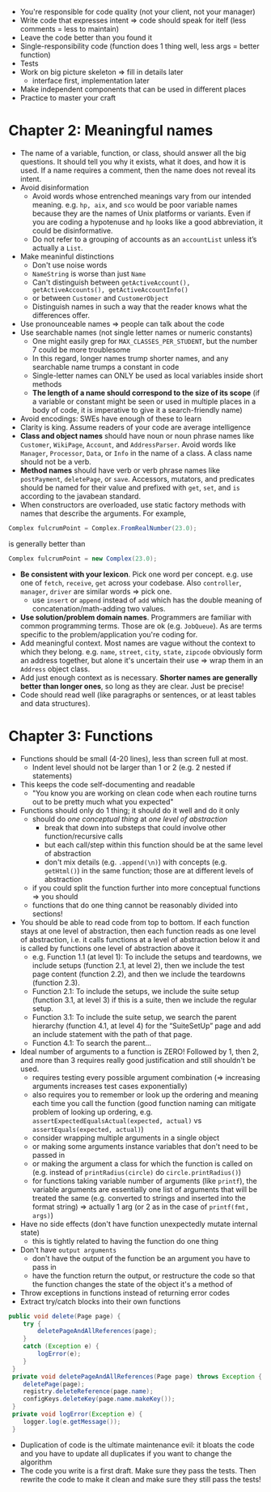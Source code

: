 - You're responsible for code quality (not your client, not your manager)
- Write code that expresses intent => code should speak for itelf (less comments = less to maintain)
- Leave the code better than you found it
- Single-responsibility code (function does 1 thing well, less args = better function)
- Tests
- Work on big picture skeleton => fill in details later
    - interface first, implementation later
- Make independent components that can be used in different places
- Practice to master your craft

# Chapter 2: Meaningful names
- The name of a variable, function, or class, should answer all the big questions. It
should tell you why it exists, what it does, and how it is used. If a name requires a comment, then the name does not reveal its intent. 
- Avoid disinformation
    - Avoid words whose entrenched meanings vary from our intended meaning. e.g. `hp, aix`, and `sco` would be poor variable names because they are the names of Unix platforms or variants. Even if you are coding a hypotenuse and `hp` looks like a good abbreviation, it could be disinformative.
    - Do not refer to a grouping of accounts as an `accountList` unless it’s actually a `List`.
- Make meaninful distinctions 
    - Don't use noise words
    - `NameString` is worse than just `Name`
    - Can't distinguish between `getActiveAccount(), getActiveAccounts(), getActiveAccountInfo()`
    - or between `Customer` and `CustomerObject`
    - Distinguish names in such a way that the reader knows what the differences offer.
- Use pronounceable names => people can talk about the code
- Use searchable names (not single letter names or numeric constants)
    - One might easily grep for `MAX_CLASSES_PER_STUDENT`, but the number 7 could be more troublesome
    - In this regard, longer names trump shorter names, and any searchable name trumps a constant in code
    - Single-letter names can ONLY be used as local variables inside short methods
    - **The length of a name should correspond to the size of its scope** (if a variable or constant might be seen or used in multiple places in a body of code, it is imperative to give it a search-friendly name)
- Avoid encodings: SWEs have enough of these to learn
- Clarity is king. Assume readers of your code are average intelligence
- **Class and object names** should have noun or noun phrase names like `Customer`, `WikiPage`,
`Account`, and `AddressParser`. Avoid words like `Manager`, `Processor`, `Data`, or `Info` in the name
of a class. A class name should not be a verb.
- **Method names** should have verb or verb phrase names like `postPayment`, `deletePage`, or `save`.
Accessors, mutators, and predicates should be named for their value and prefixed with `get`,
`set`, and `is` according to the javabean standard.
- When constructors are overloaded, use static factory methods with names that
describe the arguments. For example, 
```java
Complex fulcrumPoint = Complex.FromRealNumber(23.0);
```
is generally better than
```java
Complex fulcrumPoint = new Complex(23.0);
```
- **Be consistent with your lexicon**. Pick one word per concept. e.g. use one of `fetch`, `receive`, `get` across your codebase. Also `controller`, `manager`, `driver` are similar words => pick one. 
    - use `insert` or `append` instead of `add` which has the double meaning of concatenation/math-adding two values.
- **Use solution/problem domain names**. Programmers are familiar with common programming terms. Those are ok (e.g. `JobQueue`). As are terms specific to the problem/application you're coding for.
- Add meaningful context. Most names are vague without the context to which they belong. e.g. `name`, `street`, `city`, `state`, `zipcode` obviously form an address together, but alone it's uncertain their use => wrap them in an `Address` object class.
- Add just enough context as is necessary. **Shorter names are generally better than longer ones**, so long as they are clear. Just be precise!
- Code should read well (like paragraphs or sentences, or at least tables and data structures).

# Chapter 3: Functions
- Functions should be small (4-20 lines), less than screen full at most.
    - Indent level should not be larger than 1 or 2 (e.g. 2 nested if statements)
- This keeps the code self-documenting and readable
    - "You know you are working on clean code when each routine turns out to be pretty much what you expected"
- Functions should only do 1 thing; it should do it well and do it only
    - should do *one conceptual thing* at *one level of abstraction* 
        - break that down into substeps that could involve other function/recursive calls 
        - but each call/step within this function should be at the same level of abstraction
        - don't mix details (e.g. `.append(\n)`) with concepts (e.g. `getHtml()`) in the same function; those are at different levels of abstraction
    - if you could split the function further into more conceptual functions => you should
    - functions that do one thing cannot be reasonably divided into sections!
- You should be able to read code from top to bottom. If each function stays at one level of abstraction, then each function reads as one level of abstraction, i.e. it calls functions at a level of abstraction below it and is called by functions one level of abstraction above it
    - e.g. Function 1.1 (at level 1): To include the setups and teardowns, we include setups (function 2.1, at level 2), then we include the test page content (function 2.2), and then we include the teardowns (function 2.3).
    - Function 2.1: To include the setups, we include the suite setup (function 3.1, at level 3) if this is a suite, then we include the regular setup.
    - Function 3.1: To include the suite setup, we search the parent hierarchy (function 4.1, at level 4) for the “SuiteSetUp” page and add an include statement with the path of that page.
    - Function 4.1: To search the parent...
- Ideal number of arguments to a function is ZERO! Followed by 1, then 2, and more than 3 requires really good justification and still shouldn't be used.
    - requires testing every possible argument combination (=> increasing arguments increases test cases exponentially)
    - also requires you to remember or look up the ordering and meaning each time you call the function (good function naming can mitigate problem of looking up ordering, e.g. `assertExpectedEqualsActual(expected, actual)` vs `assertEquals(expected, actual)`)
    - consider wrapping multiple arguments in a single object
    - or making some arguments instance variables that don't need to be passed in
    - or making the argument a class for which the function is called on (e.g. instead of `printRadius(circle)` do `circle.printRadius()`)
    - for functions taking variable number of arguments (like `printf`), the variable arguments are essentially one list of arguments that will be treated the same (e.g. converted to strings and inserted into the format string) => actually 1 arg (or 2 as in the case of `printf(fmt, args)`)
- Have no side effects (don't have function unexpectedly mutate internal state)
    - this is tightly related to having the function do one thing
- Don't have `output arguments`
    - don't have the output of the function be an argument you have to pass in
    - have the function return the output, or restructure the code so that the function changes the state of the object it's a method of
- Throw exceptions in functions instead of returning error codes
- Extract try/catch blocks into their own functions
```java
public void delete(Page page) {
    try {
        deletePageAndAllReferences(page);
    }
    catch (Exception e) {
        logError(e);
    }
 }
 private void deletePageAndAllReferences(Page page) throws Exception {
    deletePage(page);
    registry.deleteReference(page.name);
    configKeys.deleteKey(page.name.makeKey());
 }
 private void logError(Exception e) {
    logger.log(e.getMessage());
 }
```
- Duplication of code is the ultimate maintenance evil: it bloats the code and you have to update all duplicates if you want to change the algorithm
- The code you write is a first draft. Make sure they pass the tests. Then rewrite the code to make it clean and make sure they still pass the tests!
